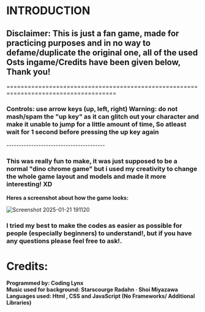 <h1>INTRODUCTION</h1>

<h2>Disclaimer: This is just a fan game, made for practicing purposes and in no way to defame/duplicate the original one, all of the used Osts ingame/Credits have been given below, Thank you!</h2>

<p>=====================================================================================</p>

<h3>Controls: use arrow keys (up, left, right) Warning: do not mash/spam the "up key" as it can glitch out your character and make it unable to jump for a little amount of time, So atleast wait for 1 second before pressing the up key again </h3>

<p>----------------------------------------</p>

<h3>This was really fun to make, it was just supposed to be a normal "dino chrome game" but i used my creativity to change the whole game layout and models and made it more interesting! XD</h3>

<p><b>Heres a screenshot about how the game looks:</b></p>

![Screenshot 2025-01-21 191120](https://github.com/user-attachments/assets/54c8499e-0436-4502-b377-e5a6ff61961c)

<h3>I tried my best to make the codes as easier as possible for people (especially beginners) to understand!, but if you have any questions please feel free to ask!.</h3>

<h1>Credits:</h1>
<p><b>Programmed by: Coding Lynx <br> Music used for background: Starscourge Radahn · Shoi Miyazawa <br> Languages used: Html , CSS and JavaScript (No Frameworks/ Additional Libraries) </b></p>
